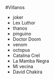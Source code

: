 #Villanos

* joker
* Lex Luthor
* thanos
* pinguino
* Doctor Doom
* venom
* octopus
* Catalina Crel
* La Mamba Negra
* Mi vecina
* David Chakira
